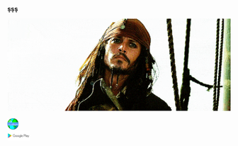 
  <b>şşş</b>
<p align="center">
  <img src="./c.gif" width="1100dp" alt="accessibility text">
</p>

  [<img src="./w.png" width="25dp"  alt="accessibility text">](https://sites.google.com/view/ercantopuz/)
  <br>
  [<img src="./p.png" width="50dp"  alt="accessibility text">](https://play.google.com/store/apps/dev?id=8073261619025864172)
